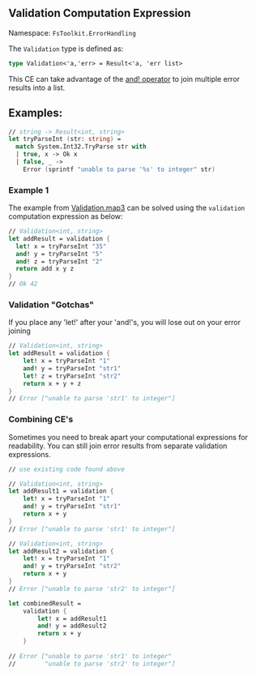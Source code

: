 ## Validation Computation Expression

Namespace: `FsToolkit.ErrorHandling`

The `Validation` type is defined as:

```fsharp
type Validation<'a,'err> = Result<'a, 'err list>
```

This CE can take advantage of the [and! operator](https://github.com/fsharp/fslang-suggestions/issues/579) to join multiple error results into a list.

## Examples:

```fsharp
// string -> Result<int, string>
let tryParseInt (str: string) =
  match System.Int32.TryParse str with
  | true, x -> Ok x
  | false, _ ->
    Error (sprintf "unable to parse '%s' to integer" str)
```

### Example 1

The example from [Validation.map3](../validation/map3.md#example-1) can be solved using the `validation` computation expression as below:

```fsharp
// Validation<int, string>
let addResult = validation {
  let! x = tryParseInt "35"
  and! y = tryParseInt "5"
  and! z = tryParseInt "2"
  return add x y z
}
// Ok 42
```

### Validation "Gotchas"

If you place any 'let!' after your 'and!'s, you will lose out on your error joining

```fsharp
// Validation<int, string>
let addResult = validation {
    let! x = tryParseInt "1"
    and! y = tryParseInt "str1"
    let! z = tryParseInt "str2"
    return x + y + z
}
// Error ["unable to parse 'str1' to integer"]
```

### Combining CE's
Sometimes you need to break apart your computational expressions for readability. You can still join error results from separate validation expressions.

```fsharp
// use existing code found above

// Validation<int, string>
let addResult1 = validation {
    let! x = tryParseInt "1"
    and! y = tryParseInt "str1"
    return x + y
}
// Error ["unable to parse 'str1' to integer"]

// Validation<int, string>
let addResult2 = validation {
    let! x = tryParseInt "1"
    and! y = tryParseInt "str2"
    return x + y
}
// Error ["unable to parse 'str2' to integer"]

let combinedResult = 
    validation {
        let! x = addResult1
        and! y = addResult2
        return x + y
    }
    
// Error ["unable to parse 'str1' to integer"
//        "unable to parse 'str2' to integer"]
```
